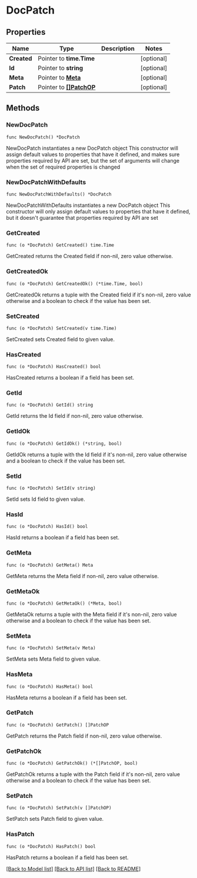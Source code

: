 # DocPatch

## Properties

Name | Type | Description | Notes
------------ | ------------- | ------------- | -------------
**Created** | Pointer to **time.Time** |  | [optional] 
**Id** | Pointer to **string** |  | [optional] 
**Meta** | Pointer to [**Meta**](Meta.md) |  | [optional] 
**Patch** | Pointer to [**[]PatchOP**](PatchOP.md) |  | [optional] 

## Methods

### NewDocPatch

`func NewDocPatch() *DocPatch`

NewDocPatch instantiates a new DocPatch object
This constructor will assign default values to properties that have it defined,
and makes sure properties required by API are set, but the set of arguments
will change when the set of required properties is changed

### NewDocPatchWithDefaults

`func NewDocPatchWithDefaults() *DocPatch`

NewDocPatchWithDefaults instantiates a new DocPatch object
This constructor will only assign default values to properties that have it defined,
but it doesn't guarantee that properties required by API are set

### GetCreated

`func (o *DocPatch) GetCreated() time.Time`

GetCreated returns the Created field if non-nil, zero value otherwise.

### GetCreatedOk

`func (o *DocPatch) GetCreatedOk() (*time.Time, bool)`

GetCreatedOk returns a tuple with the Created field if it's non-nil, zero value otherwise
and a boolean to check if the value has been set.

### SetCreated

`func (o *DocPatch) SetCreated(v time.Time)`

SetCreated sets Created field to given value.

### HasCreated

`func (o *DocPatch) HasCreated() bool`

HasCreated returns a boolean if a field has been set.

### GetId

`func (o *DocPatch) GetId() string`

GetId returns the Id field if non-nil, zero value otherwise.

### GetIdOk

`func (o *DocPatch) GetIdOk() (*string, bool)`

GetIdOk returns a tuple with the Id field if it's non-nil, zero value otherwise
and a boolean to check if the value has been set.

### SetId

`func (o *DocPatch) SetId(v string)`

SetId sets Id field to given value.

### HasId

`func (o *DocPatch) HasId() bool`

HasId returns a boolean if a field has been set.

### GetMeta

`func (o *DocPatch) GetMeta() Meta`

GetMeta returns the Meta field if non-nil, zero value otherwise.

### GetMetaOk

`func (o *DocPatch) GetMetaOk() (*Meta, bool)`

GetMetaOk returns a tuple with the Meta field if it's non-nil, zero value otherwise
and a boolean to check if the value has been set.

### SetMeta

`func (o *DocPatch) SetMeta(v Meta)`

SetMeta sets Meta field to given value.

### HasMeta

`func (o *DocPatch) HasMeta() bool`

HasMeta returns a boolean if a field has been set.

### GetPatch

`func (o *DocPatch) GetPatch() []PatchOP`

GetPatch returns the Patch field if non-nil, zero value otherwise.

### GetPatchOk

`func (o *DocPatch) GetPatchOk() (*[]PatchOP, bool)`

GetPatchOk returns a tuple with the Patch field if it's non-nil, zero value otherwise
and a boolean to check if the value has been set.

### SetPatch

`func (o *DocPatch) SetPatch(v []PatchOP)`

SetPatch sets Patch field to given value.

### HasPatch

`func (o *DocPatch) HasPatch() bool`

HasPatch returns a boolean if a field has been set.


[[Back to Model list]](../README.md#documentation-for-models) [[Back to API list]](../README.md#documentation-for-api-endpoints) [[Back to README]](../README.md)



